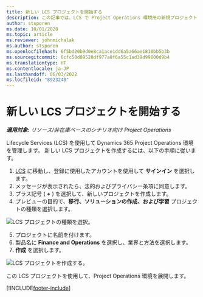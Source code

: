 ```yaml
---
title: 新しい LCS プロジェクトを開始する
description: この記事では、LCS で Project Operations 環境用の新規プロジェクトを作成する方法について説明します。
author: stsporen
ms.date: 10/01/2020
ms.topic: article
ms.reviewer: johnmichalak
ms.author: stsporen
ms.openlocfilehash: 6f5bd20b9d0e8ca1ace1dd6a5a66ae1810bb5b3b
ms.sourcegitcommit: 6cfc50d89528df977a8f6a55c1ad39d99800d9b4
ms.translationtype: HT
ms.contentlocale: ja-JP
ms.lasthandoff: 06/03/2022
ms.locfileid: "8923240"
---
```

# <a name="start-a-new-lcs-project"></a>新しい LCS プロジェクトを開始する

_**適用対象:** リソース/非在庫ベースのシナリオ向け Project Operations_

Lifecycle Services (LCS) を使用して Dynamics 365 Project Operations 環境を管理します。 新しい LCS プロジェクトを作成するには、以下の手順に従います。

1. [LCS](https://lcs.dynamics.com/Logon/Index) に移動し、登録に使用したアカウントを使用して **サインイン** を選択します。
2. メッセージが表示されたら、法的およびプライバシー条項に同意します。
3. プラス記号 ( **+** ) を選択して、新しいプロジェクトを作成します。
4. プレビューの目的で、**移行、ソリューションの作成、および学習** プロジェクトの種類を選択します。

  ![LCS プロジェクトの種類を選択。](./media/create-lcs-1.png)

5. プロジェクトに名前を付けます。 
6. 製品名に **Finance and Operations** を選択し、業界と方法を選択します。 
7. **作成** を選択します。

![LCS プロジェクトを作成する。](./media/create-lcs-2.png)

この LCS プロジェクトを使用して、Project Operations 環境を展開します。



[!INCLUDE[footer-include](../includes/footer-banner.md)]